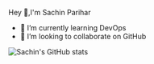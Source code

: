 Hey 👋,I'm Sachin Parihar

- 🌱 I’m currently learning DevOps
- 👯 I’m looking to collaborate on GitHub


![Sachin's GitHub stats](https://github-readme-stats.vercel.app/api?username=sachinparihar&show_icons=true&theme=gruvbox)
